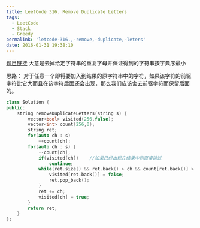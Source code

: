 ```yaml
---
title: LeetCode 316. Remove Duplicate Letters
tags:
  - LeetCode
  - Stack
  - Greedy
permalink: 'letcode-316.,-remove,-duplicate,-leters'
date: 2016-01-31 19:38:10
---
```


[题目链接](https://leetcode.com/problems/remove-duplicate-letters/)
大意是去掉给定字符串的重复字母并保证得到的字符串按字典序最小  

思路：
对于任意一个即将要加入到结果的原字符串中的字符，如果该字符的前驱字符比它大而且在该字符后面还会出现，那么我们应该舍去前驱字符而保留后面的。
```C++
class Solution {
public:
    string removeDuplicateLetters(string s) {
        vector<bool> visited(256,false);
        vector<int> count(256,0);
        string ret;
        for(auto ch : s)
            ++count[ch];
        for(auto ch : s) {
            --count[ch];
            if(visited[ch])    //如果已经出现在结果中则直接跳过
                continue;
            while(ret.size() && ret.back() > ch && count[ret.back()] > 0) {
                visited[ret.back()] = false;
                ret.pop_back();
            }
            ret += ch;
            visited[ch] = true;
        }
        return ret;
    }
};
```
